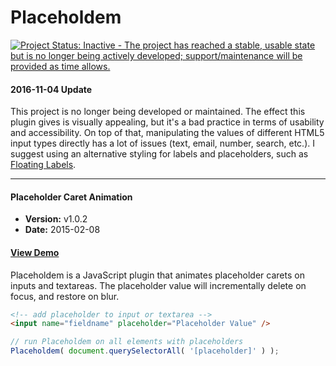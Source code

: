 # Placeholdem

[![Project Status: Inactive - The project has reached a stable, usable state but is no longer being actively developed; support/maintenance will be provided as time allows.](https://www.repostatus.org/badges/latest/inactive.svg)](https://www.repostatus.org/#inactive)

#### 2016-11-04 Update

This project is no longer being developed or maintained. The effect this plugin gives is visually appealing, but it's a bad practice in terms of usability and accessibility. On top of that, manipulating the values of different HTML5 input types directly has a lot of issues (text, email, number, search, etc.). I suggest using an alternative styling for labels and placeholders, such as [Floating Labels](https://css-tricks.com/float-labels-css/).

-----

#### Placeholder Caret Animation

- **Version:** v1.0.2
- **Date:** 2015-02-08

#### [View Demo](https://placeholdem.jackrugile.com)

Placeholdem is a JavaScript plugin that animates placeholder carets on inputs and textareas. The placeholder value will incrementally delete on focus, and restore on blur.

```html
<!-- add placeholder to input or textarea -->
<input name="fieldname" placeholder="Placeholder Value" />
```

```js
// run Placeholdem on all elements with placeholders
Placeholdem( document.querySelectorAll( '[placeholder]' ) );
```
